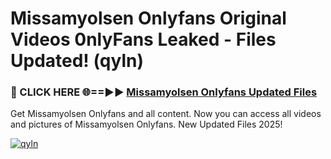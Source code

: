 # Missamyolsen Onlyfans Original Videos 0nlyFans Leaked - Files Updated! (qyln)

<h3>🔴 CLICK HERE 🌐==►► <a href="https://tinyurl.com/2m67pmp6" rel="nofollow">Missamyolsen Onlyfans Updated Files</a></h3>

Get Missamyolsen Onlyfans and all content. Now you can access all videos and pictures of Missamyolsen Onlyfans. New Updated Files 2025!

[![qyln](https://i.imgur.com/H4QAA4z.gif)](https://tinyurl.com/2m67pmp6)